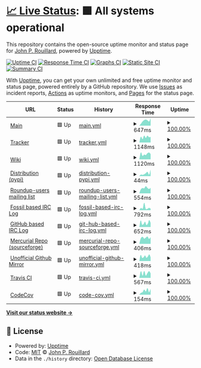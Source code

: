 # [📈 Live Status](https://rouilj.github.io/RoundupAssets): <!--live status--> **🟩 All systems operational**

This repository contains the open-source uptime monitor and status page for [John P. Rouillard](https://www.cs.umb.edu/~rouilj/), powered by [Upptime](https://github.com/upptime/upptime).

[![Uptime CI](https://github.com/koj-co/upptime/workflows/Uptime%20CI/badge.svg)](https://github.com/koj-co/upptime/actions?query=workflow%3A%22Uptime+CI%22)
[![Response Time CI](https://github.com/koj-co/upptime/workflows/Response%20Time%20CI/badge.svg)](https://github.com/koj-co/upptime/actions?query=workflow%3A%22Response+Time+CI%22)
[![Graphs CI](https://github.com/koj-co/upptime/workflows/Graphs%20CI/badge.svg)](https://github.com/koj-co/upptime/actions?query=workflow%3A%22Graphs+CI%22)
[![Static Site CI](https://github.com/koj-co/upptime/workflows/Static%20Site%20CI/badge.svg)](https://github.com/koj-co/upptime/actions?query=workflow%3A%22Static+Site+CI%22)
[![Summary CI](https://github.com/koj-co/upptime/workflows/Summary%20CI/badge.svg)](https://github.com/koj-co/upptime/actions?query=workflow%3A%22Summary+CI%22)

With [Upptime](https://upptime.js.org), you can get your own unlimited and free uptime monitor and status page, powered entirely by a GitHub repository. We use [Issues](https://github.com/rouilj/RoundupAssets/issues) as incident reports, [Actions](https://github.com/rouilj/RoundupAssets/actions) as uptime monitors, and [Pages](https://rouilj.github.io/RoundupAssets) for the status page.

<!--start: status pages-->
<!-- This summary is generated by Upptime (https://github.com/upptime/upptime) -->
<!-- Do not edit this manually, your changes will be overwritten -->
<!-- prettier-ignore -->
| URL | Status | History | Response Time | Uptime |
| --- | ------ | ------- | ------------- | ------ |
| <img alt="" src="https://favicons.githubusercontent.com/www.roundup-tracker.org" height="13"> [Main](https://www.roundup-tracker.org) | 🟩 Up | [main.yml](https://github.com/rouilj/RoundupAssets/commits/HEAD/history/main.yml) | <details><summary><img alt="Response time graph" src="./graphs/main/response-time-week.png" height="20"> 647ms</summary><br><a href="https://rouilj.github.io/RoundupAssets/history/main"><img alt="Response time 812" src="https://img.shields.io/endpoint?url=https%3A%2F%2Fraw.githubusercontent.com%2Frouilj%2FRoundupAssets%2FHEAD%2Fapi%2Fmain%2Fresponse-time.json"></a><br><a href="https://rouilj.github.io/RoundupAssets/history/main"><img alt="24-hour response time 951" src="https://img.shields.io/endpoint?url=https%3A%2F%2Fraw.githubusercontent.com%2Frouilj%2FRoundupAssets%2FHEAD%2Fapi%2Fmain%2Fresponse-time-day.json"></a><br><a href="https://rouilj.github.io/RoundupAssets/history/main"><img alt="7-day response time 647" src="https://img.shields.io/endpoint?url=https%3A%2F%2Fraw.githubusercontent.com%2Frouilj%2FRoundupAssets%2FHEAD%2Fapi%2Fmain%2Fresponse-time-week.json"></a><br><a href="https://rouilj.github.io/RoundupAssets/history/main"><img alt="30-day response time 663" src="https://img.shields.io/endpoint?url=https%3A%2F%2Fraw.githubusercontent.com%2Frouilj%2FRoundupAssets%2FHEAD%2Fapi%2Fmain%2Fresponse-time-month.json"></a><br><a href="https://rouilj.github.io/RoundupAssets/history/main"><img alt="1-year response time 839" src="https://img.shields.io/endpoint?url=https%3A%2F%2Fraw.githubusercontent.com%2Frouilj%2FRoundupAssets%2FHEAD%2Fapi%2Fmain%2Fresponse-time-year.json"></a></details> | <details><summary><a href="https://rouilj.github.io/RoundupAssets/history/main">100.00%</a></summary><a href="https://rouilj.github.io/RoundupAssets/history/main"><img alt="All-time uptime 97.86%" src="https://img.shields.io/endpoint?url=https%3A%2F%2Fraw.githubusercontent.com%2Frouilj%2FRoundupAssets%2FHEAD%2Fapi%2Fmain%2Fuptime.json"></a><br><a href="https://rouilj.github.io/RoundupAssets/history/main"><img alt="24-hour uptime 100.00%" src="https://img.shields.io/endpoint?url=https%3A%2F%2Fraw.githubusercontent.com%2Frouilj%2FRoundupAssets%2FHEAD%2Fapi%2Fmain%2Fuptime-day.json"></a><br><a href="https://rouilj.github.io/RoundupAssets/history/main"><img alt="7-day uptime 100.00%" src="https://img.shields.io/endpoint?url=https%3A%2F%2Fraw.githubusercontent.com%2Frouilj%2FRoundupAssets%2FHEAD%2Fapi%2Fmain%2Fuptime-week.json"></a><br><a href="https://rouilj.github.io/RoundupAssets/history/main"><img alt="30-day uptime 100.00%" src="https://img.shields.io/endpoint?url=https%3A%2F%2Fraw.githubusercontent.com%2Frouilj%2FRoundupAssets%2FHEAD%2Fapi%2Fmain%2Fuptime-month.json"></a><br><a href="https://rouilj.github.io/RoundupAssets/history/main"><img alt="1-year uptime 96.16%" src="https://img.shields.io/endpoint?url=https%3A%2F%2Fraw.githubusercontent.com%2Frouilj%2FRoundupAssets%2FHEAD%2Fapi%2Fmain%2Fuptime-year.json"></a></details>
| <img alt="" src="https://favicons.githubusercontent.com/issues.roundup-tracker.org" height="13"> [Tracker](https://issues.roundup-tracker.org/) | 🟩 Up | [tracker.yml](https://github.com/rouilj/RoundupAssets/commits/HEAD/history/tracker.yml) | <details><summary><img alt="Response time graph" src="./graphs/tracker/response-time-week.png" height="20"> 1148ms</summary><br><a href="https://rouilj.github.io/RoundupAssets/history/tracker"><img alt="Response time 1089" src="https://img.shields.io/endpoint?url=https%3A%2F%2Fraw.githubusercontent.com%2Frouilj%2FRoundupAssets%2FHEAD%2Fapi%2Ftracker%2Fresponse-time.json"></a><br><a href="https://rouilj.github.io/RoundupAssets/history/tracker"><img alt="24-hour response time 1181" src="https://img.shields.io/endpoint?url=https%3A%2F%2Fraw.githubusercontent.com%2Frouilj%2FRoundupAssets%2FHEAD%2Fapi%2Ftracker%2Fresponse-time-day.json"></a><br><a href="https://rouilj.github.io/RoundupAssets/history/tracker"><img alt="7-day response time 1148" src="https://img.shields.io/endpoint?url=https%3A%2F%2Fraw.githubusercontent.com%2Frouilj%2FRoundupAssets%2FHEAD%2Fapi%2Ftracker%2Fresponse-time-week.json"></a><br><a href="https://rouilj.github.io/RoundupAssets/history/tracker"><img alt="30-day response time 1168" src="https://img.shields.io/endpoint?url=https%3A%2F%2Fraw.githubusercontent.com%2Frouilj%2FRoundupAssets%2FHEAD%2Fapi%2Ftracker%2Fresponse-time-month.json"></a><br><a href="https://rouilj.github.io/RoundupAssets/history/tracker"><img alt="1-year response time 1095" src="https://img.shields.io/endpoint?url=https%3A%2F%2Fraw.githubusercontent.com%2Frouilj%2FRoundupAssets%2FHEAD%2Fapi%2Ftracker%2Fresponse-time-year.json"></a></details> | <details><summary><a href="https://rouilj.github.io/RoundupAssets/history/tracker">100.00%</a></summary><a href="https://rouilj.github.io/RoundupAssets/history/tracker"><img alt="All-time uptime 100.00%" src="https://img.shields.io/endpoint?url=https%3A%2F%2Fraw.githubusercontent.com%2Frouilj%2FRoundupAssets%2FHEAD%2Fapi%2Ftracker%2Fuptime.json"></a><br><a href="https://rouilj.github.io/RoundupAssets/history/tracker"><img alt="24-hour uptime 100.00%" src="https://img.shields.io/endpoint?url=https%3A%2F%2Fraw.githubusercontent.com%2Frouilj%2FRoundupAssets%2FHEAD%2Fapi%2Ftracker%2Fuptime-day.json"></a><br><a href="https://rouilj.github.io/RoundupAssets/history/tracker"><img alt="7-day uptime 100.00%" src="https://img.shields.io/endpoint?url=https%3A%2F%2Fraw.githubusercontent.com%2Frouilj%2FRoundupAssets%2FHEAD%2Fapi%2Ftracker%2Fuptime-week.json"></a><br><a href="https://rouilj.github.io/RoundupAssets/history/tracker"><img alt="30-day uptime 100.00%" src="https://img.shields.io/endpoint?url=https%3A%2F%2Fraw.githubusercontent.com%2Frouilj%2FRoundupAssets%2FHEAD%2Fapi%2Ftracker%2Fuptime-month.json"></a><br><a href="https://rouilj.github.io/RoundupAssets/history/tracker"><img alt="1-year uptime 100.00%" src="https://img.shields.io/endpoint?url=https%3A%2F%2Fraw.githubusercontent.com%2Frouilj%2FRoundupAssets%2FHEAD%2Fapi%2Ftracker%2Fuptime-year.json"></a></details>
| <img alt="" src="https://favicons.githubusercontent.com/wiki.roundup-tracker.org" height="13"> [Wiki](https://wiki.roundup-tracker.org) | 🟩 Up | [wiki.yml](https://github.com/rouilj/RoundupAssets/commits/HEAD/history/wiki.yml) | <details><summary><img alt="Response time graph" src="./graphs/wiki/response-time-week.png" height="20"> 1120ms</summary><br><a href="https://rouilj.github.io/RoundupAssets/history/wiki"><img alt="Response time 987" src="https://img.shields.io/endpoint?url=https%3A%2F%2Fraw.githubusercontent.com%2Frouilj%2FRoundupAssets%2FHEAD%2Fapi%2Fwiki%2Fresponse-time.json"></a><br><a href="https://rouilj.github.io/RoundupAssets/history/wiki"><img alt="24-hour response time 1114" src="https://img.shields.io/endpoint?url=https%3A%2F%2Fraw.githubusercontent.com%2Frouilj%2FRoundupAssets%2FHEAD%2Fapi%2Fwiki%2Fresponse-time-day.json"></a><br><a href="https://rouilj.github.io/RoundupAssets/history/wiki"><img alt="7-day response time 1120" src="https://img.shields.io/endpoint?url=https%3A%2F%2Fraw.githubusercontent.com%2Frouilj%2FRoundupAssets%2FHEAD%2Fapi%2Fwiki%2Fresponse-time-week.json"></a><br><a href="https://rouilj.github.io/RoundupAssets/history/wiki"><img alt="30-day response time 1037" src="https://img.shields.io/endpoint?url=https%3A%2F%2Fraw.githubusercontent.com%2Frouilj%2FRoundupAssets%2FHEAD%2Fapi%2Fwiki%2Fresponse-time-month.json"></a><br><a href="https://rouilj.github.io/RoundupAssets/history/wiki"><img alt="1-year response time 958" src="https://img.shields.io/endpoint?url=https%3A%2F%2Fraw.githubusercontent.com%2Frouilj%2FRoundupAssets%2FHEAD%2Fapi%2Fwiki%2Fresponse-time-year.json"></a></details> | <details><summary><a href="https://rouilj.github.io/RoundupAssets/history/wiki">100.00%</a></summary><a href="https://rouilj.github.io/RoundupAssets/history/wiki"><img alt="All-time uptime 99.51%" src="https://img.shields.io/endpoint?url=https%3A%2F%2Fraw.githubusercontent.com%2Frouilj%2FRoundupAssets%2FHEAD%2Fapi%2Fwiki%2Fuptime.json"></a><br><a href="https://rouilj.github.io/RoundupAssets/history/wiki"><img alt="24-hour uptime 100.00%" src="https://img.shields.io/endpoint?url=https%3A%2F%2Fraw.githubusercontent.com%2Frouilj%2FRoundupAssets%2FHEAD%2Fapi%2Fwiki%2Fuptime-day.json"></a><br><a href="https://rouilj.github.io/RoundupAssets/history/wiki"><img alt="7-day uptime 100.00%" src="https://img.shields.io/endpoint?url=https%3A%2F%2Fraw.githubusercontent.com%2Frouilj%2FRoundupAssets%2FHEAD%2Fapi%2Fwiki%2Fuptime-week.json"></a><br><a href="https://rouilj.github.io/RoundupAssets/history/wiki"><img alt="30-day uptime 100.00%" src="https://img.shields.io/endpoint?url=https%3A%2F%2Fraw.githubusercontent.com%2Frouilj%2FRoundupAssets%2FHEAD%2Fapi%2Fwiki%2Fuptime-month.json"></a><br><a href="https://rouilj.github.io/RoundupAssets/history/wiki"><img alt="1-year uptime 99.95%" src="https://img.shields.io/endpoint?url=https%3A%2F%2Fraw.githubusercontent.com%2Frouilj%2FRoundupAssets%2FHEAD%2Fapi%2Fwiki%2Fuptime-year.json"></a></details>
| <img alt="" src="https://favicons.githubusercontent.com/pypi.org" height="13"> [Distribution (pypi)](https://pypi.org/project/roundup/) | 🟩 Up | [distribution-pypi.yml](https://github.com/rouilj/RoundupAssets/commits/HEAD/history/distribution-pypi.yml) | <details><summary><img alt="Response time graph" src="./graphs/distribution-pypi/response-time-week.png" height="20"> 44ms</summary><br><a href="https://rouilj.github.io/RoundupAssets/history/distribution-pypi"><img alt="Response time 59" src="https://img.shields.io/endpoint?url=https%3A%2F%2Fraw.githubusercontent.com%2Frouilj%2FRoundupAssets%2FHEAD%2Fapi%2Fdistribution-pypi%2Fresponse-time.json"></a><br><a href="https://rouilj.github.io/RoundupAssets/history/distribution-pypi"><img alt="24-hour response time 101" src="https://img.shields.io/endpoint?url=https%3A%2F%2Fraw.githubusercontent.com%2Frouilj%2FRoundupAssets%2FHEAD%2Fapi%2Fdistribution-pypi%2Fresponse-time-day.json"></a><br><a href="https://rouilj.github.io/RoundupAssets/history/distribution-pypi"><img alt="7-day response time 44" src="https://img.shields.io/endpoint?url=https%3A%2F%2Fraw.githubusercontent.com%2Frouilj%2FRoundupAssets%2FHEAD%2Fapi%2Fdistribution-pypi%2Fresponse-time-week.json"></a><br><a href="https://rouilj.github.io/RoundupAssets/history/distribution-pypi"><img alt="30-day response time 47" src="https://img.shields.io/endpoint?url=https%3A%2F%2Fraw.githubusercontent.com%2Frouilj%2FRoundupAssets%2FHEAD%2Fapi%2Fdistribution-pypi%2Fresponse-time-month.json"></a><br><a href="https://rouilj.github.io/RoundupAssets/history/distribution-pypi"><img alt="1-year response time 59" src="https://img.shields.io/endpoint?url=https%3A%2F%2Fraw.githubusercontent.com%2Frouilj%2FRoundupAssets%2FHEAD%2Fapi%2Fdistribution-pypi%2Fresponse-time-year.json"></a></details> | <details><summary><a href="https://rouilj.github.io/RoundupAssets/history/distribution-pypi">100.00%</a></summary><a href="https://rouilj.github.io/RoundupAssets/history/distribution-pypi"><img alt="All-time uptime 100.00%" src="https://img.shields.io/endpoint?url=https%3A%2F%2Fraw.githubusercontent.com%2Frouilj%2FRoundupAssets%2FHEAD%2Fapi%2Fdistribution-pypi%2Fuptime.json"></a><br><a href="https://rouilj.github.io/RoundupAssets/history/distribution-pypi"><img alt="24-hour uptime 100.00%" src="https://img.shields.io/endpoint?url=https%3A%2F%2Fraw.githubusercontent.com%2Frouilj%2FRoundupAssets%2FHEAD%2Fapi%2Fdistribution-pypi%2Fuptime-day.json"></a><br><a href="https://rouilj.github.io/RoundupAssets/history/distribution-pypi"><img alt="7-day uptime 100.00%" src="https://img.shields.io/endpoint?url=https%3A%2F%2Fraw.githubusercontent.com%2Frouilj%2FRoundupAssets%2FHEAD%2Fapi%2Fdistribution-pypi%2Fuptime-week.json"></a><br><a href="https://rouilj.github.io/RoundupAssets/history/distribution-pypi"><img alt="30-day uptime 100.00%" src="https://img.shields.io/endpoint?url=https%3A%2F%2Fraw.githubusercontent.com%2Frouilj%2FRoundupAssets%2FHEAD%2Fapi%2Fdistribution-pypi%2Fuptime-month.json"></a><br><a href="https://rouilj.github.io/RoundupAssets/history/distribution-pypi"><img alt="1-year uptime 100.00%" src="https://img.shields.io/endpoint?url=https%3A%2F%2Fraw.githubusercontent.com%2Frouilj%2FRoundupAssets%2FHEAD%2Fapi%2Fdistribution-pypi%2Fuptime-year.json"></a></details>
| <img alt="" src="https://favicons.githubusercontent.com/sourceforge.net" height="13"> [Roundup-users mailing list](https://sourceforge.net/p/roundup/mailman/roundup-users/) | 🟩 Up | [roundup-users-mailing-list.yml](https://github.com/rouilj/RoundupAssets/commits/HEAD/history/roundup-users-mailing-list.yml) | <details><summary><img alt="Response time graph" src="./graphs/roundup-users-mailing-list/response-time-week.png" height="20"> 554ms</summary><br><a href="https://rouilj.github.io/RoundupAssets/history/roundup-users-mailing-list"><img alt="Response time 793" src="https://img.shields.io/endpoint?url=https%3A%2F%2Fraw.githubusercontent.com%2Frouilj%2FRoundupAssets%2FHEAD%2Fapi%2Froundup-users-mailing-list%2Fresponse-time.json"></a><br><a href="https://rouilj.github.io/RoundupAssets/history/roundup-users-mailing-list"><img alt="24-hour response time 574" src="https://img.shields.io/endpoint?url=https%3A%2F%2Fraw.githubusercontent.com%2Frouilj%2FRoundupAssets%2FHEAD%2Fapi%2Froundup-users-mailing-list%2Fresponse-time-day.json"></a><br><a href="https://rouilj.github.io/RoundupAssets/history/roundup-users-mailing-list"><img alt="7-day response time 554" src="https://img.shields.io/endpoint?url=https%3A%2F%2Fraw.githubusercontent.com%2Frouilj%2FRoundupAssets%2FHEAD%2Fapi%2Froundup-users-mailing-list%2Fresponse-time-week.json"></a><br><a href="https://rouilj.github.io/RoundupAssets/history/roundup-users-mailing-list"><img alt="30-day response time 544" src="https://img.shields.io/endpoint?url=https%3A%2F%2Fraw.githubusercontent.com%2Frouilj%2FRoundupAssets%2FHEAD%2Fapi%2Froundup-users-mailing-list%2Fresponse-time-month.json"></a><br><a href="https://rouilj.github.io/RoundupAssets/history/roundup-users-mailing-list"><img alt="1-year response time 765" src="https://img.shields.io/endpoint?url=https%3A%2F%2Fraw.githubusercontent.com%2Frouilj%2FRoundupAssets%2FHEAD%2Fapi%2Froundup-users-mailing-list%2Fresponse-time-year.json"></a></details> | <details><summary><a href="https://rouilj.github.io/RoundupAssets/history/roundup-users-mailing-list">100.00%</a></summary><a href="https://rouilj.github.io/RoundupAssets/history/roundup-users-mailing-list"><img alt="All-time uptime 99.93%" src="https://img.shields.io/endpoint?url=https%3A%2F%2Fraw.githubusercontent.com%2Frouilj%2FRoundupAssets%2FHEAD%2Fapi%2Froundup-users-mailing-list%2Fuptime.json"></a><br><a href="https://rouilj.github.io/RoundupAssets/history/roundup-users-mailing-list"><img alt="24-hour uptime 100.00%" src="https://img.shields.io/endpoint?url=https%3A%2F%2Fraw.githubusercontent.com%2Frouilj%2FRoundupAssets%2FHEAD%2Fapi%2Froundup-users-mailing-list%2Fuptime-day.json"></a><br><a href="https://rouilj.github.io/RoundupAssets/history/roundup-users-mailing-list"><img alt="7-day uptime 100.00%" src="https://img.shields.io/endpoint?url=https%3A%2F%2Fraw.githubusercontent.com%2Frouilj%2FRoundupAssets%2FHEAD%2Fapi%2Froundup-users-mailing-list%2Fuptime-week.json"></a><br><a href="https://rouilj.github.io/RoundupAssets/history/roundup-users-mailing-list"><img alt="30-day uptime 100.00%" src="https://img.shields.io/endpoint?url=https%3A%2F%2Fraw.githubusercontent.com%2Frouilj%2FRoundupAssets%2FHEAD%2Fapi%2Froundup-users-mailing-list%2Fuptime-month.json"></a><br><a href="https://rouilj.github.io/RoundupAssets/history/roundup-users-mailing-list"><img alt="1-year uptime 99.93%" src="https://img.shields.io/endpoint?url=https%3A%2F%2Fraw.githubusercontent.com%2Frouilj%2FRoundupAssets%2FHEAD%2Fapi%2Froundup-users-mailing-list%2Fuptime-year.json"></a></details>
| <img alt="" src="https://favicons.githubusercontent.com/rouilj.dynamic-dns.net" height="13"> [Fossil based IRC Log](https://rouilj.dynamic-dns.net/fossil/roundup_irc_logs/doc/trunk/log/roundup/) | 🟩 Up | [fossil-based-irc-log.yml](https://github.com/rouilj/RoundupAssets/commits/HEAD/history/fossil-based-irc-log.yml) | <details><summary><img alt="Response time graph" src="./graphs/fossil-based-irc-log/response-time-week.png" height="20"> 792ms</summary><br><a href="https://rouilj.github.io/RoundupAssets/history/fossil-based-irc-log"><img alt="Response time 707" src="https://img.shields.io/endpoint?url=https%3A%2F%2Fraw.githubusercontent.com%2Frouilj%2FRoundupAssets%2FHEAD%2Fapi%2Ffossil-based-irc-log%2Fresponse-time.json"></a><br><a href="https://rouilj.github.io/RoundupAssets/history/fossil-based-irc-log"><img alt="24-hour response time 486" src="https://img.shields.io/endpoint?url=https%3A%2F%2Fraw.githubusercontent.com%2Frouilj%2FRoundupAssets%2FHEAD%2Fapi%2Ffossil-based-irc-log%2Fresponse-time-day.json"></a><br><a href="https://rouilj.github.io/RoundupAssets/history/fossil-based-irc-log"><img alt="7-day response time 792" src="https://img.shields.io/endpoint?url=https%3A%2F%2Fraw.githubusercontent.com%2Frouilj%2FRoundupAssets%2FHEAD%2Fapi%2Ffossil-based-irc-log%2Fresponse-time-week.json"></a><br><a href="https://rouilj.github.io/RoundupAssets/history/fossil-based-irc-log"><img alt="30-day response time 628" src="https://img.shields.io/endpoint?url=https%3A%2F%2Fraw.githubusercontent.com%2Frouilj%2FRoundupAssets%2FHEAD%2Fapi%2Ffossil-based-irc-log%2Fresponse-time-month.json"></a><br><a href="https://rouilj.github.io/RoundupAssets/history/fossil-based-irc-log"><img alt="1-year response time 575" src="https://img.shields.io/endpoint?url=https%3A%2F%2Fraw.githubusercontent.com%2Frouilj%2FRoundupAssets%2FHEAD%2Fapi%2Ffossil-based-irc-log%2Fresponse-time-year.json"></a></details> | <details><summary><a href="https://rouilj.github.io/RoundupAssets/history/fossil-based-irc-log">100.00%</a></summary><a href="https://rouilj.github.io/RoundupAssets/history/fossil-based-irc-log"><img alt="All-time uptime 96.29%" src="https://img.shields.io/endpoint?url=https%3A%2F%2Fraw.githubusercontent.com%2Frouilj%2FRoundupAssets%2FHEAD%2Fapi%2Ffossil-based-irc-log%2Fuptime.json"></a><br><a href="https://rouilj.github.io/RoundupAssets/history/fossil-based-irc-log"><img alt="24-hour uptime 100.00%" src="https://img.shields.io/endpoint?url=https%3A%2F%2Fraw.githubusercontent.com%2Frouilj%2FRoundupAssets%2FHEAD%2Fapi%2Ffossil-based-irc-log%2Fuptime-day.json"></a><br><a href="https://rouilj.github.io/RoundupAssets/history/fossil-based-irc-log"><img alt="7-day uptime 100.00%" src="https://img.shields.io/endpoint?url=https%3A%2F%2Fraw.githubusercontent.com%2Frouilj%2FRoundupAssets%2FHEAD%2Fapi%2Ffossil-based-irc-log%2Fuptime-week.json"></a><br><a href="https://rouilj.github.io/RoundupAssets/history/fossil-based-irc-log"><img alt="30-day uptime 96.24%" src="https://img.shields.io/endpoint?url=https%3A%2F%2Fraw.githubusercontent.com%2Frouilj%2FRoundupAssets%2FHEAD%2Fapi%2Ffossil-based-irc-log%2Fuptime-month.json"></a><br><a href="https://rouilj.github.io/RoundupAssets/history/fossil-based-irc-log"><img alt="1-year uptime 98.98%" src="https://img.shields.io/endpoint?url=https%3A%2F%2Fraw.githubusercontent.com%2Frouilj%2FRoundupAssets%2FHEAD%2Fapi%2Ffossil-based-irc-log%2Fuptime-year.json"></a></details>
| <img alt="" src="https://favicons.githubusercontent.com/github.com" height="13"> [GitHub based IRC Log](https://github.com/rouilj/test) | 🟩 Up | [git-hub-based-irc-log.yml](https://github.com/rouilj/RoundupAssets/commits/HEAD/history/git-hub-based-irc-log.yml) | <details><summary><img alt="Response time graph" src="./graphs/git-hub-based-irc-log/response-time-week.png" height="20"> 652ms</summary><br><a href="https://rouilj.github.io/RoundupAssets/history/git-hub-based-irc-log"><img alt="Response time 426" src="https://img.shields.io/endpoint?url=https%3A%2F%2Fraw.githubusercontent.com%2Frouilj%2FRoundupAssets%2FHEAD%2Fapi%2Fgit-hub-based-irc-log%2Fresponse-time.json"></a><br><a href="https://rouilj.github.io/RoundupAssets/history/git-hub-based-irc-log"><img alt="24-hour response time 652" src="https://img.shields.io/endpoint?url=https%3A%2F%2Fraw.githubusercontent.com%2Frouilj%2FRoundupAssets%2FHEAD%2Fapi%2Fgit-hub-based-irc-log%2Fresponse-time-day.json"></a><br><a href="https://rouilj.github.io/RoundupAssets/history/git-hub-based-irc-log"><img alt="7-day response time 652" src="https://img.shields.io/endpoint?url=https%3A%2F%2Fraw.githubusercontent.com%2Frouilj%2FRoundupAssets%2FHEAD%2Fapi%2Fgit-hub-based-irc-log%2Fresponse-time-week.json"></a><br><a href="https://rouilj.github.io/RoundupAssets/history/git-hub-based-irc-log"><img alt="30-day response time 908" src="https://img.shields.io/endpoint?url=https%3A%2F%2Fraw.githubusercontent.com%2Frouilj%2FRoundupAssets%2FHEAD%2Fapi%2Fgit-hub-based-irc-log%2Fresponse-time-month.json"></a><br><a href="https://rouilj.github.io/RoundupAssets/history/git-hub-based-irc-log"><img alt="1-year response time 451" src="https://img.shields.io/endpoint?url=https%3A%2F%2Fraw.githubusercontent.com%2Frouilj%2FRoundupAssets%2FHEAD%2Fapi%2Fgit-hub-based-irc-log%2Fresponse-time-year.json"></a></details> | <details><summary><a href="https://rouilj.github.io/RoundupAssets/history/git-hub-based-irc-log">100.00%</a></summary><a href="https://rouilj.github.io/RoundupAssets/history/git-hub-based-irc-log"><img alt="All-time uptime 99.94%" src="https://img.shields.io/endpoint?url=https%3A%2F%2Fraw.githubusercontent.com%2Frouilj%2FRoundupAssets%2FHEAD%2Fapi%2Fgit-hub-based-irc-log%2Fuptime.json"></a><br><a href="https://rouilj.github.io/RoundupAssets/history/git-hub-based-irc-log"><img alt="24-hour uptime 100.00%" src="https://img.shields.io/endpoint?url=https%3A%2F%2Fraw.githubusercontent.com%2Frouilj%2FRoundupAssets%2FHEAD%2Fapi%2Fgit-hub-based-irc-log%2Fuptime-day.json"></a><br><a href="https://rouilj.github.io/RoundupAssets/history/git-hub-based-irc-log"><img alt="7-day uptime 100.00%" src="https://img.shields.io/endpoint?url=https%3A%2F%2Fraw.githubusercontent.com%2Frouilj%2FRoundupAssets%2FHEAD%2Fapi%2Fgit-hub-based-irc-log%2Fuptime-week.json"></a><br><a href="https://rouilj.github.io/RoundupAssets/history/git-hub-based-irc-log"><img alt="30-day uptime 99.94%" src="https://img.shields.io/endpoint?url=https%3A%2F%2Fraw.githubusercontent.com%2Frouilj%2FRoundupAssets%2FHEAD%2Fapi%2Fgit-hub-based-irc-log%2Fuptime-month.json"></a><br><a href="https://rouilj.github.io/RoundupAssets/history/git-hub-based-irc-log"><img alt="1-year uptime 99.89%" src="https://img.shields.io/endpoint?url=https%3A%2F%2Fraw.githubusercontent.com%2Frouilj%2FRoundupAssets%2FHEAD%2Fapi%2Fgit-hub-based-irc-log%2Fuptime-year.json"></a></details>
| <img alt="" src="https://favicons.githubusercontent.com/sourceforge.net" height="13"> [Mercurial Repo (sourceforge)](https://sourceforge.net/p/roundup/code/ci/tip/tree/CHANGES.txt) | 🟩 Up | [mercurial-repo-sourceforge.yml](https://github.com/rouilj/RoundupAssets/commits/HEAD/history/mercurial-repo-sourceforge.yml) | <details><summary><img alt="Response time graph" src="./graphs/mercurial-repo-sourceforge/response-time-week.png" height="20"> 406ms</summary><br><a href="https://rouilj.github.io/RoundupAssets/history/mercurial-repo-sourceforge"><img alt="Response time 913" src="https://img.shields.io/endpoint?url=https%3A%2F%2Fraw.githubusercontent.com%2Frouilj%2FRoundupAssets%2FHEAD%2Fapi%2Fmercurial-repo-sourceforge%2Fresponse-time.json"></a><br><a href="https://rouilj.github.io/RoundupAssets/history/mercurial-repo-sourceforge"><img alt="24-hour response time 435" src="https://img.shields.io/endpoint?url=https%3A%2F%2Fraw.githubusercontent.com%2Frouilj%2FRoundupAssets%2FHEAD%2Fapi%2Fmercurial-repo-sourceforge%2Fresponse-time-day.json"></a><br><a href="https://rouilj.github.io/RoundupAssets/history/mercurial-repo-sourceforge"><img alt="7-day response time 406" src="https://img.shields.io/endpoint?url=https%3A%2F%2Fraw.githubusercontent.com%2Frouilj%2FRoundupAssets%2FHEAD%2Fapi%2Fmercurial-repo-sourceforge%2Fresponse-time-week.json"></a><br><a href="https://rouilj.github.io/RoundupAssets/history/mercurial-repo-sourceforge"><img alt="30-day response time 510" src="https://img.shields.io/endpoint?url=https%3A%2F%2Fraw.githubusercontent.com%2Frouilj%2FRoundupAssets%2FHEAD%2Fapi%2Fmercurial-repo-sourceforge%2Fresponse-time-month.json"></a><br><a href="https://rouilj.github.io/RoundupAssets/history/mercurial-repo-sourceforge"><img alt="1-year response time 1003" src="https://img.shields.io/endpoint?url=https%3A%2F%2Fraw.githubusercontent.com%2Frouilj%2FRoundupAssets%2FHEAD%2Fapi%2Fmercurial-repo-sourceforge%2Fresponse-time-year.json"></a></details> | <details><summary><a href="https://rouilj.github.io/RoundupAssets/history/mercurial-repo-sourceforge">100.00%</a></summary><a href="https://rouilj.github.io/RoundupAssets/history/mercurial-repo-sourceforge"><img alt="All-time uptime 99.93%" src="https://img.shields.io/endpoint?url=https%3A%2F%2Fraw.githubusercontent.com%2Frouilj%2FRoundupAssets%2FHEAD%2Fapi%2Fmercurial-repo-sourceforge%2Fuptime.json"></a><br><a href="https://rouilj.github.io/RoundupAssets/history/mercurial-repo-sourceforge"><img alt="24-hour uptime 100.00%" src="https://img.shields.io/endpoint?url=https%3A%2F%2Fraw.githubusercontent.com%2Frouilj%2FRoundupAssets%2FHEAD%2Fapi%2Fmercurial-repo-sourceforge%2Fuptime-day.json"></a><br><a href="https://rouilj.github.io/RoundupAssets/history/mercurial-repo-sourceforge"><img alt="7-day uptime 100.00%" src="https://img.shields.io/endpoint?url=https%3A%2F%2Fraw.githubusercontent.com%2Frouilj%2FRoundupAssets%2FHEAD%2Fapi%2Fmercurial-repo-sourceforge%2Fuptime-week.json"></a><br><a href="https://rouilj.github.io/RoundupAssets/history/mercurial-repo-sourceforge"><img alt="30-day uptime 99.91%" src="https://img.shields.io/endpoint?url=https%3A%2F%2Fraw.githubusercontent.com%2Frouilj%2FRoundupAssets%2FHEAD%2Fapi%2Fmercurial-repo-sourceforge%2Fuptime-month.json"></a><br><a href="https://rouilj.github.io/RoundupAssets/history/mercurial-repo-sourceforge"><img alt="1-year uptime 99.94%" src="https://img.shields.io/endpoint?url=https%3A%2F%2Fraw.githubusercontent.com%2Frouilj%2FRoundupAssets%2FHEAD%2Fapi%2Fmercurial-repo-sourceforge%2Fuptime-year.json"></a></details>
| <img alt="" src="https://favicons.githubusercontent.com/github.com" height="13"> [Unofficial Github Mirror](https://github.com/roundup-tracker/roundup) | 🟩 Up | [unofficial-github-mirror.yml](https://github.com/rouilj/RoundupAssets/commits/HEAD/history/unofficial-github-mirror.yml) | <details><summary><img alt="Response time graph" src="./graphs/unofficial-github-mirror/response-time-week.png" height="20"> 418ms</summary><br><a href="https://rouilj.github.io/RoundupAssets/history/unofficial-github-mirror"><img alt="Response time 332" src="https://img.shields.io/endpoint?url=https%3A%2F%2Fraw.githubusercontent.com%2Frouilj%2FRoundupAssets%2FHEAD%2Fapi%2Funofficial-github-mirror%2Fresponse-time.json"></a><br><a href="https://rouilj.github.io/RoundupAssets/history/unofficial-github-mirror"><img alt="24-hour response time 345" src="https://img.shields.io/endpoint?url=https%3A%2F%2Fraw.githubusercontent.com%2Frouilj%2FRoundupAssets%2FHEAD%2Fapi%2Funofficial-github-mirror%2Fresponse-time-day.json"></a><br><a href="https://rouilj.github.io/RoundupAssets/history/unofficial-github-mirror"><img alt="7-day response time 418" src="https://img.shields.io/endpoint?url=https%3A%2F%2Fraw.githubusercontent.com%2Frouilj%2FRoundupAssets%2FHEAD%2Fapi%2Funofficial-github-mirror%2Fresponse-time-week.json"></a><br><a href="https://rouilj.github.io/RoundupAssets/history/unofficial-github-mirror"><img alt="30-day response time 444" src="https://img.shields.io/endpoint?url=https%3A%2F%2Fraw.githubusercontent.com%2Frouilj%2FRoundupAssets%2FHEAD%2Fapi%2Funofficial-github-mirror%2Fresponse-time-month.json"></a><br><a href="https://rouilj.github.io/RoundupAssets/history/unofficial-github-mirror"><img alt="1-year response time 350" src="https://img.shields.io/endpoint?url=https%3A%2F%2Fraw.githubusercontent.com%2Frouilj%2FRoundupAssets%2FHEAD%2Fapi%2Funofficial-github-mirror%2Fresponse-time-year.json"></a></details> | <details><summary><a href="https://rouilj.github.io/RoundupAssets/history/unofficial-github-mirror">100.00%</a></summary><a href="https://rouilj.github.io/RoundupAssets/history/unofficial-github-mirror"><img alt="All-time uptime 99.97%" src="https://img.shields.io/endpoint?url=https%3A%2F%2Fraw.githubusercontent.com%2Frouilj%2FRoundupAssets%2FHEAD%2Fapi%2Funofficial-github-mirror%2Fuptime.json"></a><br><a href="https://rouilj.github.io/RoundupAssets/history/unofficial-github-mirror"><img alt="24-hour uptime 100.00%" src="https://img.shields.io/endpoint?url=https%3A%2F%2Fraw.githubusercontent.com%2Frouilj%2FRoundupAssets%2FHEAD%2Fapi%2Funofficial-github-mirror%2Fuptime-day.json"></a><br><a href="https://rouilj.github.io/RoundupAssets/history/unofficial-github-mirror"><img alt="7-day uptime 100.00%" src="https://img.shields.io/endpoint?url=https%3A%2F%2Fraw.githubusercontent.com%2Frouilj%2FRoundupAssets%2FHEAD%2Fapi%2Funofficial-github-mirror%2Fuptime-week.json"></a><br><a href="https://rouilj.github.io/RoundupAssets/history/unofficial-github-mirror"><img alt="30-day uptime 100.00%" src="https://img.shields.io/endpoint?url=https%3A%2F%2Fraw.githubusercontent.com%2Frouilj%2FRoundupAssets%2FHEAD%2Fapi%2Funofficial-github-mirror%2Fuptime-month.json"></a><br><a href="https://rouilj.github.io/RoundupAssets/history/unofficial-github-mirror"><img alt="1-year uptime 99.95%" src="https://img.shields.io/endpoint?url=https%3A%2F%2Fraw.githubusercontent.com%2Frouilj%2FRoundupAssets%2FHEAD%2Fapi%2Funofficial-github-mirror%2Fuptime-year.json"></a></details>
| <img alt="" src="https://favicons.githubusercontent.com/travis-ci.com" height="13"> [Travis CI](https://travis-ci.com/github/roundup-tracker/roundup) | 🟩 Up | [travis-ci.yml](https://github.com/rouilj/RoundupAssets/commits/HEAD/history/travis-ci.yml) | <details><summary><img alt="Response time graph" src="./graphs/travis-ci/response-time-week.png" height="20"> 567ms</summary><br><a href="https://rouilj.github.io/RoundupAssets/history/travis-ci"><img alt="Response time 365" src="https://img.shields.io/endpoint?url=https%3A%2F%2Fraw.githubusercontent.com%2Frouilj%2FRoundupAssets%2FHEAD%2Fapi%2Ftravis-ci%2Fresponse-time.json"></a><br><a href="https://rouilj.github.io/RoundupAssets/history/travis-ci"><img alt="24-hour response time 536" src="https://img.shields.io/endpoint?url=https%3A%2F%2Fraw.githubusercontent.com%2Frouilj%2FRoundupAssets%2FHEAD%2Fapi%2Ftravis-ci%2Fresponse-time-day.json"></a><br><a href="https://rouilj.github.io/RoundupAssets/history/travis-ci"><img alt="7-day response time 567" src="https://img.shields.io/endpoint?url=https%3A%2F%2Fraw.githubusercontent.com%2Frouilj%2FRoundupAssets%2FHEAD%2Fapi%2Ftravis-ci%2Fresponse-time-week.json"></a><br><a href="https://rouilj.github.io/RoundupAssets/history/travis-ci"><img alt="30-day response time 504" src="https://img.shields.io/endpoint?url=https%3A%2F%2Fraw.githubusercontent.com%2Frouilj%2FRoundupAssets%2FHEAD%2Fapi%2Ftravis-ci%2Fresponse-time-month.json"></a><br><a href="https://rouilj.github.io/RoundupAssets/history/travis-ci"><img alt="1-year response time 403" src="https://img.shields.io/endpoint?url=https%3A%2F%2Fraw.githubusercontent.com%2Frouilj%2FRoundupAssets%2FHEAD%2Fapi%2Ftravis-ci%2Fresponse-time-year.json"></a></details> | <details><summary><a href="https://rouilj.github.io/RoundupAssets/history/travis-ci">100.00%</a></summary><a href="https://rouilj.github.io/RoundupAssets/history/travis-ci"><img alt="All-time uptime 99.99%" src="https://img.shields.io/endpoint?url=https%3A%2F%2Fraw.githubusercontent.com%2Frouilj%2FRoundupAssets%2FHEAD%2Fapi%2Ftravis-ci%2Fuptime.json"></a><br><a href="https://rouilj.github.io/RoundupAssets/history/travis-ci"><img alt="24-hour uptime 100.00%" src="https://img.shields.io/endpoint?url=https%3A%2F%2Fraw.githubusercontent.com%2Frouilj%2FRoundupAssets%2FHEAD%2Fapi%2Ftravis-ci%2Fuptime-day.json"></a><br><a href="https://rouilj.github.io/RoundupAssets/history/travis-ci"><img alt="7-day uptime 100.00%" src="https://img.shields.io/endpoint?url=https%3A%2F%2Fraw.githubusercontent.com%2Frouilj%2FRoundupAssets%2FHEAD%2Fapi%2Ftravis-ci%2Fuptime-week.json"></a><br><a href="https://rouilj.github.io/RoundupAssets/history/travis-ci"><img alt="30-day uptime 100.00%" src="https://img.shields.io/endpoint?url=https%3A%2F%2Fraw.githubusercontent.com%2Frouilj%2FRoundupAssets%2FHEAD%2Fapi%2Ftravis-ci%2Fuptime-month.json"></a><br><a href="https://rouilj.github.io/RoundupAssets/history/travis-ci"><img alt="1-year uptime 99.99%" src="https://img.shields.io/endpoint?url=https%3A%2F%2Fraw.githubusercontent.com%2Frouilj%2FRoundupAssets%2FHEAD%2Fapi%2Ftravis-ci%2Fuptime-year.json"></a></details>
| <img alt="" src="https://favicons.githubusercontent.com/app.codecov.io" height="13"> [CodeCov](https://app.codecov.io/gh/roundup-tracker/roundup/) | 🟩 Up | [code-cov.yml](https://github.com/rouilj/RoundupAssets/commits/HEAD/history/code-cov.yml) | <details><summary><img alt="Response time graph" src="./graphs/code-cov/response-time-week.png" height="20"> 154ms</summary><br><a href="https://rouilj.github.io/RoundupAssets/history/code-cov"><img alt="Response time 228" src="https://img.shields.io/endpoint?url=https%3A%2F%2Fraw.githubusercontent.com%2Frouilj%2FRoundupAssets%2FHEAD%2Fapi%2Fcode-cov%2Fresponse-time.json"></a><br><a href="https://rouilj.github.io/RoundupAssets/history/code-cov"><img alt="24-hour response time 224" src="https://img.shields.io/endpoint?url=https%3A%2F%2Fraw.githubusercontent.com%2Frouilj%2FRoundupAssets%2FHEAD%2Fapi%2Fcode-cov%2Fresponse-time-day.json"></a><br><a href="https://rouilj.github.io/RoundupAssets/history/code-cov"><img alt="7-day response time 154" src="https://img.shields.io/endpoint?url=https%3A%2F%2Fraw.githubusercontent.com%2Frouilj%2FRoundupAssets%2FHEAD%2Fapi%2Fcode-cov%2Fresponse-time-week.json"></a><br><a href="https://rouilj.github.io/RoundupAssets/history/code-cov"><img alt="30-day response time 173" src="https://img.shields.io/endpoint?url=https%3A%2F%2Fraw.githubusercontent.com%2Frouilj%2FRoundupAssets%2FHEAD%2Fapi%2Fcode-cov%2Fresponse-time-month.json"></a><br><a href="https://rouilj.github.io/RoundupAssets/history/code-cov"><img alt="1-year response time 167" src="https://img.shields.io/endpoint?url=https%3A%2F%2Fraw.githubusercontent.com%2Frouilj%2FRoundupAssets%2FHEAD%2Fapi%2Fcode-cov%2Fresponse-time-year.json"></a></details> | <details><summary><a href="https://rouilj.github.io/RoundupAssets/history/code-cov">100.00%</a></summary><a href="https://rouilj.github.io/RoundupAssets/history/code-cov"><img alt="All-time uptime 99.99%" src="https://img.shields.io/endpoint?url=https%3A%2F%2Fraw.githubusercontent.com%2Frouilj%2FRoundupAssets%2FHEAD%2Fapi%2Fcode-cov%2Fuptime.json"></a><br><a href="https://rouilj.github.io/RoundupAssets/history/code-cov"><img alt="24-hour uptime 100.00%" src="https://img.shields.io/endpoint?url=https%3A%2F%2Fraw.githubusercontent.com%2Frouilj%2FRoundupAssets%2FHEAD%2Fapi%2Fcode-cov%2Fuptime-day.json"></a><br><a href="https://rouilj.github.io/RoundupAssets/history/code-cov"><img alt="7-day uptime 100.00%" src="https://img.shields.io/endpoint?url=https%3A%2F%2Fraw.githubusercontent.com%2Frouilj%2FRoundupAssets%2FHEAD%2Fapi%2Fcode-cov%2Fuptime-week.json"></a><br><a href="https://rouilj.github.io/RoundupAssets/history/code-cov"><img alt="30-day uptime 100.00%" src="https://img.shields.io/endpoint?url=https%3A%2F%2Fraw.githubusercontent.com%2Frouilj%2FRoundupAssets%2FHEAD%2Fapi%2Fcode-cov%2Fuptime-month.json"></a><br><a href="https://rouilj.github.io/RoundupAssets/history/code-cov"><img alt="1-year uptime 99.98%" src="https://img.shields.io/endpoint?url=https%3A%2F%2Fraw.githubusercontent.com%2Frouilj%2FRoundupAssets%2FHEAD%2Fapi%2Fcode-cov%2Fuptime-year.json"></a></details>

<!--end: status pages-->

[**Visit our status website →**](https://rouilj.github.io/RoundupAssets)

## 📄 License

- Powered by: [Upptime](https://github.com/upptime/upptime)
- Code: [MIT](./LICENSE) © [John P. Rouillard](https://www.cs.umb.edu/~rouilj/)
- Data in the `./history` directory: [Open Database License](https://opendatacommons.org/licenses/odbl/1-0/)
